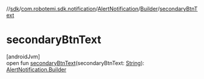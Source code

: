 //[sdk](../../../../index.md)/[com.robotemi.sdk.notification](../../index.md)/[AlertNotification](../index.md)/[Builder](index.md)/[secondaryBtnText](secondary-btn-text.md)

# secondaryBtnText

[androidJvm]\
open fun [secondaryBtnText](secondary-btn-text.md)(secondaryBtnText: [String](https://docs.oracle.com/javase/8/docs/api/java/lang/String.html)): [AlertNotification.Builder](index.md)
